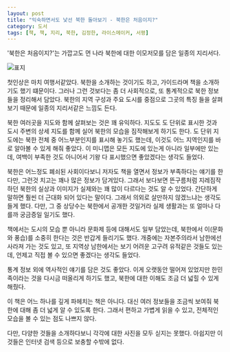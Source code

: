 ```yaml
---
layout: post
title: "익숙하면서도 낯선 북한 돌아보기 - 북한은 처음이지?"
category: 도서
tags: [책, 책, 지리, 북한, 김정한, 라이스메이커, 서평]
---
```


'북한은 처음이지?'는
가깝고도 먼 나라 북한에 대한 이모저모를 담은 일종의 지리서다.

![표지](https://lh3.googleusercontent.com/w_zVII1RSeq7K4dPv-qqnvYuCbmY-1HSy7Bb2uSBI7Px5D0yKvUvb10dmEr_fko_7XpFFfOP_rQGqw=s480)

첫인상은 마치 여행서같았다.
북한을 소개하는 것이기도 하고,
가이드라며 책을 소개하기도 했기 떄문이다.
그러나 그런 것보다는 좀 더 사회적으로, 또 통계적으로 북한 정보들을 정리해서 담았다.
북한의 지역 구성과 주요 도시를 중점으로
그곳의 특징 들을 살펴보기 때문에 일종의 지리서같은 느낌도 든다.

북한 여러곳을 지도와 함께 살펴보는 것은 꽤 유익하다.
지도도 도 단위로 표시한 것과 도시 주변의 상세 지도를 함께 실어
북한의 모습을 짐작해보게 하기도 한다.
도 단위 지도에는 북한 전체 중 어느부분인지를 표시해 놓기도 했는데,
이것도 어느 지역인지를 바로 알아볼 수 있게 해줘 좋았다.
이 미니맵은 모든 지도에 있는게 아니라 일부에만 있는데,
여백이 부족한 것도 아니어서 기왕 다 표시했으면 좋았겠다는 생각도 들었다.

북한은 어느정도 폐쇠된 사회이다보니
저자도 책을 열면서 정보가 부족하다는 얘기를 한다만,
그런것 치고는 꽤나 많은 정보가 담겨있다.
그래서 보다보면 뜬구름처럼 지레짐작하던 북한의 실상과 이미지가
실제와는 꽤 많이 다르다는 것도 알 수 있었다.
간단하게 말하면 훨씬 더 근대화 되어 있다는 말이다.
그래서 의외로 살만하지 않겠느냐는 생각도 들게 했다.
다만, 그 중 상당수는 북한에서 공개한 것일거라
실제 생활과는 또 얼마나 다를까 궁금증일 일기도 했다.

책에서는 도시의 모습 뿐 아니라 문화제 등에 대해서도 일부 담았는데,
북한에서 이(문화와 풍습)를 소중히 한다는 것은 반갑게 들리기도 했다.
개중에는 자본주의라서 남한에선 사라져 가는 것도 있고,
또 지역상 남한에서는 보기 어려운 고구려 유적같은 것들도 있는데,
언제고 직접 볼 수 있으면 좋겠다는 생각도 들었다.

통계 정보 외에 역사적인 얘기를 담은 것도 좋았다.
이게 오랫동안 떨어져 있었지만 한민족이라는 것을 다시금 떠올리게 하기도 했고,
북한에 대한 이해도 조금 더 넓힐 수 있게 해줬다.

이 책은 어느 하나를 깊게 파헤치는 책은 아니다.
대신 여러 정보들을 조금씩 보여줘
북한에 대해 좀 더 넓게 알 수 있도록 한다.
그래서 편하고 가볍게 읽을 수 있고,
전체적인 모습을 볼 수 있는 점도 나쁘지 않다.

다만, 다양한 것들을 소개하다보니 각각에 대한 사진을 모두 싣지는 못했다.
아쉽지만 이것들은 인터넷 검색 등으로 보충할 수밖에 없다.
